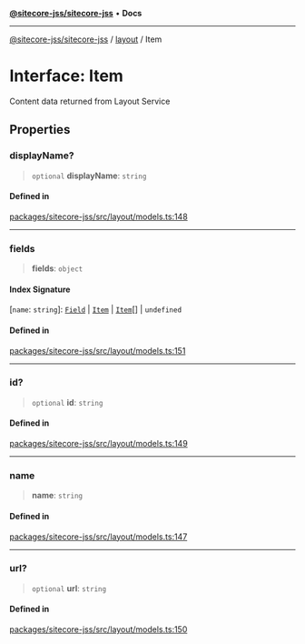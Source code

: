 [**@sitecore-jss/sitecore-jss**](../../README.md) • **Docs**

***

[@sitecore-jss/sitecore-jss](../../README.md) / [layout](../README.md) / Item

# Interface: Item

Content data returned from Layout Service

## Properties

### displayName?

> `optional` **displayName**: `string`

#### Defined in

[packages/sitecore-jss/src/layout/models.ts:148](https://github.com/Sitecore/jss/blob/8a4b494b94688cf3e3919ca9b89762334d163535/packages/sitecore-jss/src/layout/models.ts#L148)

***

### fields

> **fields**: `object`

#### Index Signature

 \[`name`: `string`\]: [`Field`](Field.md) \| [`Item`](Item.md) \| [`Item`](Item.md)[] \| `undefined`

#### Defined in

[packages/sitecore-jss/src/layout/models.ts:151](https://github.com/Sitecore/jss/blob/8a4b494b94688cf3e3919ca9b89762334d163535/packages/sitecore-jss/src/layout/models.ts#L151)

***

### id?

> `optional` **id**: `string`

#### Defined in

[packages/sitecore-jss/src/layout/models.ts:149](https://github.com/Sitecore/jss/blob/8a4b494b94688cf3e3919ca9b89762334d163535/packages/sitecore-jss/src/layout/models.ts#L149)

***

### name

> **name**: `string`

#### Defined in

[packages/sitecore-jss/src/layout/models.ts:147](https://github.com/Sitecore/jss/blob/8a4b494b94688cf3e3919ca9b89762334d163535/packages/sitecore-jss/src/layout/models.ts#L147)

***

### url?

> `optional` **url**: `string`

#### Defined in

[packages/sitecore-jss/src/layout/models.ts:150](https://github.com/Sitecore/jss/blob/8a4b494b94688cf3e3919ca9b89762334d163535/packages/sitecore-jss/src/layout/models.ts#L150)
